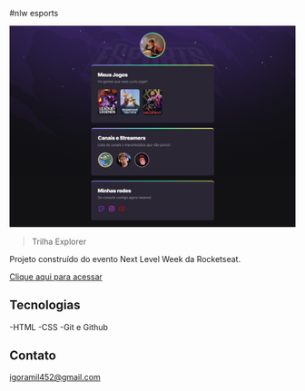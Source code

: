 #nlw esports

![preview](./.github/preview.png)

>Trilha Explorer

Projeto construído do evento Next Level Week da Rocketseat.

[Clique aqui para acessar](https://igormolinals.github.io/nlw/)

## Tecnologias

-HTML
-CSS
-Git e Github

## Contato
igoramil452@gmail.com
